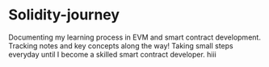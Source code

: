 # Solidity-journey
Documenting my learning process in EVM and smart contract development. Tracking notes and key concepts along the way! Taking small steps everyday until I become a skilled smart contract developer.
hiii


